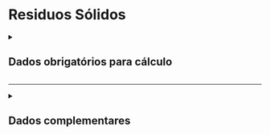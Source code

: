 # Residuos Sólidos

<details>
  <summary><strong><h2>Dados obrigatórios para cálculo</strong></summary>

#### Resíduos Sólidos
|Campo no Supabase	|Valores GHG|
|---|---|
`categoria_de_emissoes`|_RESÍDUOS SÓLIDOS_|
[id_uf](https://github.com/ZNIT-Tech/documentation/blob/main/Municipios.md)|
|`residuos_aterro`|Quantidade de Resíduos _(t)_|
|`composicao_papelao`|Composição em decimal (ex: 0.5)|
|`composicao_textil`|Composição em decimal (1.0 = 100%)|
|`composicao_alimentar`|Composição em decimal (1.0 = 100%)|
|`composicao_madeira`|Composição em decimal (1.0 = 100%)|
|`composicao_jardim`|Composição em decimal (1.0 = 100%)|
|`composicao_fraldas`|Composição em decimal (1.0 = 100%)|
|`composicao_borracha`|Composição em decimal (1.0 = 100%)|
|`composicao_lodo_domestico`|Composição em decimal (1.0 = 100%)|
|`composicao_lodo_industrial`|Composição em decimal (1.0 = 100%)|
|`classificacao_ano`|A, B, C, D, E, F, G, H|
|`fracao_ch4_biogas`|Entre com o dado, entre 0 e 1 (Padrão = 0.5)|
|`recuperacao_metano`|sim ou nao|
|`eficiencia_recuperacao`||


#### Resíduos - IPCC
|Campo no Supabase	|Valores GHG|
|---|---|
`categoria_de_emissoes`|_RESIDUOS - IPCC_|
|`consumo_mensal`|Quantidade de Resíduos|
|[destino_residuo_ipcc](https://github.com/ZNIT-Tech/documentation/blob/main/Destino%20Residuos.md)|Destino de Residuos|
|[residuo_ipcc](https://github.com/ZNIT-Tech/documentation/blob/main/Residuos.md)|Tipo de Resíduo|
|`un`|Unidade de medida (_t_ ou _kg_)|

</details>

---

<details>
  <summary><h2><strong>Dados complementares</strong></summary>

|Campo no Supabase|Valor|
|---|---|
|`cnpj_fornecedor`|CNPJ Fornecedor|
|`nome_fornecedor`|Nome Fornecedor|
`numero_do_documento`|Chave da NFe|
`natureza_da_operao`|Natureza da operação|
`cdigo_do_produto`|Codigo produto|
`ncm`|NCM|
`un`|Unidade de medida|
`quant`|Quantidade|
`peso_nf`|Peso|
`endereco_do_experdidor`|Endereço do remetente|
`endereco_do_destinatrio`|Endereço do destinatário|


</details>
